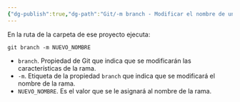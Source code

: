 ```yaml
---
{"dg-publish":true,"dg-path":"Git/-m branch - Modificar el nombre de una rama en Git.md","permalink":"/git/m-branch-modificar-el-nombre-de-una-rama-en-git/","created":"2024-03-27T16:18","updated":"2024-03-27T16:18"}
---
```


En la ruta de la carpeta de ese proyecto ejecuta:
```shell
git branch -m NUEVO_NOMBRE
```
- `branch`. Propiedad de Git que indica que se modificarán las características de la rama.
- `-m`. Etiqueta de la propiedad `branch` que indica que se modificará el nombre de la rama.
- `NUEVO_NOMBRE`. Es el valor que se le asignará al nombre de la rama.